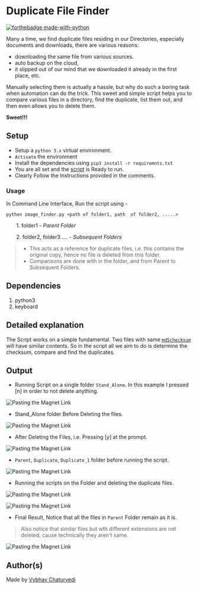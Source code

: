 # Duplicate File Finder

[![forthebadge made-with-python](http://ForTheBadge.com/images/badges/made-with-python.svg)](https://www.python.org/)

Many a time, we find duplicate files residing in our Directories, especially documents and downloads, there are various
reasons: 

- downloading the same file from various sources.
- auto backup on the cloud,
- it slipped out of our mind that we downloaded it already in the first place, etc.

Manually selecting them is actually a hassle, but why do such a boring task when
automation can do the trick. This sweet and simple script helps you to compare various files in a
directory, find the duplicate, list them out, and then even allows you to delete them.

**Sweet!!!**

## Setup

- Setup a `python 3.x` virtual environment.
- `Activate` the environment
- Install the dependencies using ```pip3 install -r requiremnts.txt```
- You are all set and the [script](file_finder.py) is Ready to run.
- Clearly Follow the Instructions provided in the comments.

### Usage

In Command Line Interface, Run the script using -

`python image_finder.py <path of folder1, path  of folder2, .....>`

&nbsp;&nbsp;&nbsp;&nbsp;&nbsp;&nbsp; 1. folder1 - *Parent Folder*

&nbsp;&nbsp;&nbsp;&nbsp;&nbsp;&nbsp; 2. folder2, folder3 .... - *Subsequent Folders*

>- This acts as a reference for duplicate files, i.e. this contains the original copy, hence no file is deleted from this folder.      
>- Comparisons are done with in the folder, and from Parent to Subsequent Folders.

## Dependencies

 1. python3
 2. keyboard

## Detailed explanation

The Script works on a simple fundamental. Two files with same [`md5checksum`](https://en.wikipedia.org/wiki/MD5) will
have similar contents. So in the script all we aim to do is determine the checksum, compare and find the duplicates.

## Output

- Running Script on a single folder `Stand_Alone`. In this example I pressed [n] in order to not delete anything.

![Pasting the Magnet Link](https://i.imgur.com/pcABYx4.png)

- Stand_Alone folder Before Deleting the files.

![Pasting the Magnet Link](https://i.imgur.com/PqwxrPQ.png)

- After Deleting the Files, i.e. Pressing [y] at the prompt.

![Pasting the Magnet Link](https://i.imgur.com/34fR6w3.png)

- `Parent`, `Duplicate`, `Duplicate_1` folder before running the script.

![Pasting the Magnet Link](https://i.imgur.com/XcJ0we3.png)

- Running the scripts on the Folder and deleting the duplicate files.

![Pasting the Magnet Link](https://i.imgur.com/ZaEcroF.png)

![Pasting the Magnet Link](https://i.imgur.com/tfo2day.png)

- Final Result, Notice that all the files in `Parent` Folder remain as it is.

>Also notice that similar files but wth different extensions are not deleted, cause technically they aren't same.

![Pasting the Magnet Link](https://i.imgur.com/d8VXy5m.png)

## Author(s)

Made by [Vybhav Chaturvedi](https://www.linkedin.com/in/vybhav-chaturvedi-0ba82614a/)
